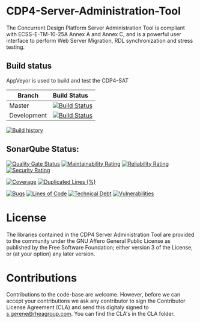 # CDP4-Server-Administration-Tool

The Concurrent Design Platform Server Administration Tool is compliant with ECSS-E-TM-10-25A Annex A and Annex C, and is a powerful user interface to perform Web Server Migration, RDL synchronization and stress testing.

## Build status

AppVeyor is used to build and test the CDP4-SAT


Branch | Build Status
------- | :------------
Master |  [![Build Status](https://ci.appveyor.com/api/projects/status/vrivbuoe4lcve4j9/branch/master?svg=true)](https://ci.appveyor.com/project/rheagroup/cdp4-server-administration-tool/branch/master)
Development |  [![Build Status](https://ci.appveyor.com/api/projects/status/vrivbuoe4lcve4j9/branch/development?svg=true)](https://ci.appveyor.com/project/rheagroup/cdp4-server-administration-tool/branch/development)

[![Build history](https://buildstats.info/appveyor/chart/rheagroup/dehp-ecosimpro)](https://ci.appveyor.com/project/rheagroup/dehp-ecosimpro/history)

## SonarQube Status:

[![Quality Gate Status](https://sonarcloud.io/api/project_badges/measure?project=RHEAGROUP_CDP4-SAT&metric=alert_status)](https://sonarcloud.io/dashboard?id=RHEAGROUP_CDP4-SAT)
[![Maintainability Rating](https://sonarcloud.io/api/project_badges/measure?project=RHEAGROUP_CDP4-SAT&metric=sqale_rating)](https://sonarcloud.io/dashboard?id=RHEAGROUP_CDP4-SAT)
[![Reliability Rating](https://sonarcloud.io/api/project_badges/measure?project=RHEAGROUP_CDP4-SAT&metric=reliability_rating)](https://sonarcloud.io/dashboard?id=RHEAGROUP_CDP4-SAT)
[![Security Rating](https://sonarcloud.io/api/project_badges/measure?project=RHEAGROUP_CDP4-SAT&metric=security_rating)](https://sonarcloud.io/dashboard?id=RHEAGROUP_CDP4-SAT)

[![Coverage](https://sonarcloud.io/api/project_badges/measure?project=RHEAGROUP_CDP4-SAT&metric=coverage)](https://sonarcloud.io/dashboard?id=RHEAGROUP_CDP4-SAT)
[![Duplicated Lines (%)](https://sonarcloud.io/api/project_badges/measure?project=RHEAGROUP_CDP4-SAT&metric=duplicated_lines_density)](https://sonarcloud.io/dashboard?id=RHEAGROUP_CDP4-SAT)

[![Bugs](https://sonarcloud.io/api/project_badges/measure?project=RHEAGROUP_CDP4-SAT&metric=bugs)](https://sonarcloud.io/dashboard?id=RHEAGROUP_CDP4-SAT)
[![Lines of Code](https://sonarcloud.io/api/project_badges/measure?project=RHEAGROUP_CDP4-SAT&metric=ncloc)](https://sonarcloud.io/dashboard?id=RHEAGROUP_CDP4-SAT)
[![Technical Debt](https://sonarcloud.io/api/project_badges/measure?project=RHEAGROUP_CDP4-SAT&metric=sqale_index)](https://sonarcloud.io/dashboard?id=RHEAGROUP_CDP4-SAT)
[![Vulnerabilities](https://sonarcloud.io/api/project_badges/measure?project=RHEAGROUP_CDP4-SAT&metric=vulnerabilities)](https://sonarcloud.io/dashboard?id=RHEAGROUP_CDP4-SAT)

# License

The libraries contained in the CDP4 Server Administration Tool are provided to the community under the GNU Affero General Public License as published by the Free Software Foundation; either version 3 of the License, or (at your option) any later version.

# Contributions

Contributions to the code-base are welcome. However, before we can accept your contributions we ask any contributor to sign the Contributor License Agreement (CLA) and send this digitaly signed to s.gerene@rheagroup.com. You can find the CLA's in the CLA folder.
